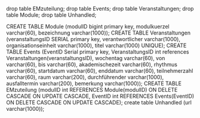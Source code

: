 drop table EMzuteilung;
drop table Events;
drop table Veranstaltungen;
drop table Module;
drop table Unhandled;

CREATE TABLE Module (modulID bigint primary key, 
					 modulkuerzel varchar(60), 
					 bezeichnung varchar(1000));
CREATE TABLE Veranstaltungen (veranstaltungsID SERIAL primary key, 
							  verantwortlicher varchar(1000), 
							  organisationseinheit varchar(1000), 
							  titel varchar(1000) UNIQUE);
CREATE TABLE Events (EventID Serial primary key,
					VeranstaltungsID int references Veranstaltungen(veranstaltungsID),
					wochentag varchar(60), von varchar(60), bis varchar(60), akademischezeit varchar(60),
					rhythmus varchar(60), startdatum varchar(60), enddatum varchar(60), teilnehmerzahl varchar(60), raum varchar(200), 
					 durchführender varchar(1000), ausfalltermin varchar(200), bemerkung varchar(1000));
CREATE TABLE EMzuteilung (modulID int REFERENCES Module(modulID) ON DELETE CASCADE ON UPDATE CASCADE, 
							 EventID int REFERENCES Events(EventID) ON DELETE CASCADE ON UPDATE CASCADE);
create table Unhandled (url varchar(1000));